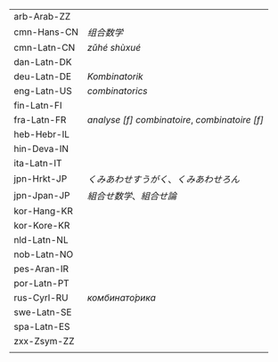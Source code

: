 | | |
|-|-|
| arb-Arab-ZZ |  |
| cmn-Hans-CN | _组合数学_ |
| cmn-Latn-CN | _zǔhé shùxué_ |
| dan-Latn-DK |  |
| deu-Latn-DE | _Kombinatorik_ |
| eng-Latn-US | _combinatorics_ |
| fin-Latn-FI |  |
| fra-Latn-FR | _analyse [f] combinatoire_, _combinatoire [f]_ |
| heb-Hebr-IL |  |
| hin-Deva-IN |  |
| ita-Latn-IT |  |
| jpn-Hrkt-JP | _くみあわせすうがく_、_くみあわせろん_ |
| jpn-Jpan-JP | _組合せ数学_、_組合せ論_ |
| kor-Hang-KR |  |
| kor-Kore-KR |  |
| nld-Latn-NL |  |
| nob-Latn-NO |  |
| pes-Aran-IR |  |
| por-Latn-PT |  |
| rus-Cyrl-RU | _комбинато́рика_ |
| swe-Latn-SE |  |
| spa-Latn-ES |  |
| zxx-Zsym-ZZ |  |
|  |  |
